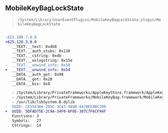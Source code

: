 ## MobileKeyBagLockState

> `/System/Library/UserEventPlugins/MobileKeyBagLockState.plugin/MobileKeyBagLockState`

```diff

-625.100.7.0.0
+625.120.3.0.0
   __TEXT.__text: 0x4b0
   __TEXT.__auth_stubs: 0x130
   __TEXT.__cstring: 0xdb
   __TEXT.__oslogstring: 0x15e
-  __TEXT.__unwind_info: 0x50
+  __TEXT.__unwind_info: 0x54
   __DATA.__auth_got: 0x98
   __DATA.__got: 0x28
   __DATA.__bss: 0x8

   - /System/Library/PrivateFrameworks/AppleKeyStore.framework/AppleKeyStore
   - /System/Library/PrivateFrameworks/MobileKeyBag.framework/MobileKeyBag
   - /usr/lib/libSystem.B.dylib
-  UUID: CE554366-2D5C-3C43-9A9B-447BEE8BC390
+  UUID: 5DFAD75E-2C9A-34F0-8F0E-387C7F6CF94F
   Functions: 3
   Symbols:   27
   CStrings:  14

```
